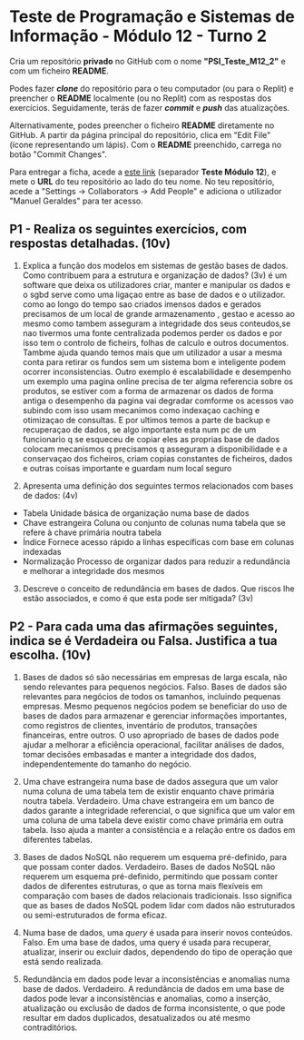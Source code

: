 # Teste de Programação e Sistemas de Informação - Módulo 12 - Turno 2

Cria um repositório **privado** no GitHub com o nome **"PSI_Teste_M12_2"** e com um ficheiro **README**.

Podes fazer ***clone*** do repositório para o teu computador (ou para o Replit) e preencher o **README** localmente (ou no Replit) com as respostas dos exercícios.
Seguidamente, terás de fazer ***commit*** e ***push*** das atualizações.

Alternativamente, podes preencher o ficheiro **README** diretamente no GitHub. A partir da página principal do repositório, clica em "Edit File" (ícone representando um lápis).
Com o **README** preenchido, carrega no botão "Commit Changes".

Para entregar a ficha, acede a [este link](https://docs.google.com/spreadsheets/d/1DrdGnICVAA8q9bs9_LAURFKoReAO7jJGB8qqvUWacL0/edit?usp=sharing) (separador **Teste Módulo 12**), e mete o **URL** do teu repositório ao lado do teu nome.
No teu repositório, acede a "Settings -> Collaborators -> Add People" e adiciona o utilizador "Manuel Geraldes" para ter acesso.

## P1 - Realiza os seguintes exercícios, com respostas detalhadas. (10v)
1. Explica a função dos modelos em sistemas de gestão bases de dados. Como contribuem para a estrutura e organização de dados? (3v)
é um software que deixa os utilizadores criar, manter e manipular os dados e o sgbd serve como uma ligaçao entre as base de dados e o utilizador.
como ao longo do tempo sao criados imensos dados e gerados precisamos de um local de grande armazenamento , gestao e acesso ao mesmo como tambem asseguram a integridade dos seus conteudos,se nao tivermos uma fonte centralizada podemos perder os dados e por isso tem o controlo de ficheirs, folhas de calculo e outros documentos. Tambme ajuda quando temos mais que um utilizador a usar a mesma conta para retirar os fundos sem um sistema bom e inteligente podem ocorrer inconsistencias. Outro exemplo é escalabilidade e desempenho um exemplo uma pagina online precisa de ter algma referencia sobre os produtos, se estiver com a forma de armazenar os dados de forma antiga o desempenho da pagina vai degradar comforme os acessos vao subindo com isso usam mecanimos como indexaçao caching e otimizaçao de consultas. E por ultimos temos a parte de backup e recuperaçao de dados, se algo importante esta num pc de um funcionario q se esqueceu de copiar eles as proprias base de dados colocam mecanismos q precisamos q asseguram a disponibilidade e a conservaçao dos ficheiros, criam copias constantes de ficheiros, dados e outras coisas importante e guardam num local seguro

2. Apresenta uma definição dos seguintes termos relacionados com bases de dados: (4v)
- Tabela
  Unidade básica de organização numa base de dados
- Chave estrangeira
  Coluna ou conjunto de colunas numa tabela que se refere à chave primária noutra tabela
- Índice
  Fornece acesso rápido a linhas específicas com base em colunas indexadas
- Normalização
  Processo de organizar dados para reduzir a redundância e melhorar a integridade dos mesmos
  
3. Descreve o conceito de redundância em bases de dados. Que riscos lhe estão associados, e como é que esta pode ser mitigada? (3v)

## P2 - Para cada uma das afirmações seguintes, indica se é **Verdadeira** ou **Falsa**. Justifica a tua escolha. (10v)
1. Bases de dados só são necessárias em empresas de larga escala, não sendo relevantes para pequenos negócios.
Falso. Bases de dados são relevantes para negócios de todos os tamanhos, incluindo pequenas empresas. Mesmo pequenos negócios podem se beneficiar do uso de bases de dados para armazenar e gerenciar informações importantes, como registros de clientes, inventário de produtos, transações financeiras, entre outros. O uso apropriado de bases de dados pode ajudar a melhorar a eficiência operacional, facilitar análises de dados, tomar decisões embasadas e manter a integridade dos dados, independentemente do tamanho do negócio.

  
2. Uma chave estrangeira numa base de dados assegura que um valor numa coluna de uma tabela tem de existir enquanto chave primária noutra tabela.
  Verdadeiro. Uma chave estrangeira em um banco de dados garante a integridade referencial, o que significa que um valor em uma coluna de uma tabela deve existir como chave primária em outra tabela. Isso ajuda a manter a consistência e a relação entre os dados em diferentes tabelas.
3. Bases de dados NoSQL não requerem um esquema pré-definido, para que possam conter dados.
Verdadeiro. Bases de dados NoSQL não requerem um esquema pré-definido, permitindo que possam conter dados de diferentes estruturas, o que as torna mais flexíveis em comparação com bases de dados relacionais tradicionais. Isso significa que as bases de dados NoSQL podem lidar com dados não estruturados ou semi-estruturados de forma eficaz.
   
4. Numa base de dados, uma *query* é usada para inserir novos conteúdos.
   Falso. Em uma base de dados, uma query é usada para recuperar, atualizar, inserir ou excluir dados, dependendo do tipo de operação que está sendo realizada.
5. Redundância em dados pode levar a inconsistências e anomalias numa base de dados.
Verdadeiro. A redundância de dados em uma base de dados pode levar a inconsistências e anomalias, como a inserção, atualização ou exclusão de dados de forma inconsistente, o que pode resultar em dados duplicados, desatualizados ou até mesmo contraditórios. 

